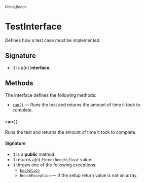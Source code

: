 <small>Phine\Bench</small>

TestInterface
=============

Defines how a test case must be implemented.

Signature
---------

- It is a(n) **interface**.

Methods
-------

The interface defines the following methods:

- [`run()`](#run) &mdash; Runs the test and returns the amount of time it took to complete.

### `run()` <a name="run"></a>

Runs the test and returns the amount of time it took to complete.

#### Signature

- It is a **public** method.
- It returns a(n) `Phine\Bench\float` value.
- It throws one of the following exceptions:
    - [`Exception`](http://php.net/class.Exception)
    - `BenchException` &mdash; If the setup return value is not an array.

